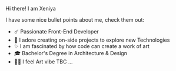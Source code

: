 Hi there! I am Xeniya

I have some nice bullet points about me, check them out:

- :comet: Passionate Front-End Developer
- :smiling_face_with_three_hearts: I adore creating on-side projects to explore new Technologies
- :sparkles: I am fascinated by how code can create a work of art
- :mortar_board: Bachelor's Degree in Architecture & Design
- :woman_artist: I feel Art vibe
TBC
...


